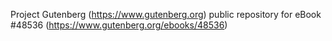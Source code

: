 Project Gutenberg (https://www.gutenberg.org) public repository for eBook #48536 (https://www.gutenberg.org/ebooks/48536)
